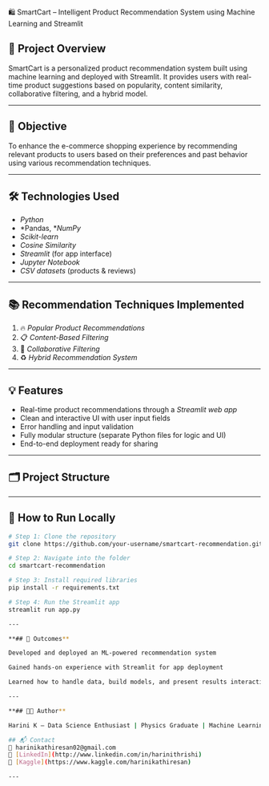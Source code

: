  🛍 SmartCart – Intelligent Product Recommendation System using Machine Learning and Streamlit

## 📌 Project Overview
SmartCart is a personalized product recommendation system built using machine learning and deployed with Streamlit. It provides users with real-time product suggestions based on popularity, content similarity, collaborative filtering, and a hybrid model.

---

## 🎯 Objective
To enhance the e-commerce shopping experience by recommending relevant products to users based on their preferences and past behavior using various recommendation techniques.

---

## 🛠 Technologies Used
- *Python*
- *Pandas, **NumPy*
- *Scikit-learn*
- *Cosine Similarity*
- *Streamlit* (for app interface)
- *Jupyter Notebook*
- *CSV datasets* (products & reviews)

---

## 📚 Recommendation Techniques Implemented
1. 🔥 *Popular Product Recommendations*  
2. 📋 *Content-Based Filtering*  
3. 👥 *Collaborative Filtering*  
4. ♻ *Hybrid Recommendation System*

---

## 💡 Features
- Real-time product recommendations through a *Streamlit web app*
- Clean and interactive UI with user input fields
- Error handling and input validation
- Fully modular structure (separate Python files for logic and UI)
- End-to-end deployment ready for sharing

---

## 🗂 Project Structure
---

## 🚀 How to Run Locally
```bash
# Step 1: Clone the repository
git clone https://github.com/your-username/smartcart-recommendation.git

# Step 2: Navigate into the folder
cd smartcart-recommendation

# Step 3: Install required libraries
pip install -r requirements.txt

# Step 4: Run the Streamlit app
streamlit run app.py

---

**## 📌 Outcomes**

Developed and deployed an ML-powered recommendation system

Gained hands-on experience with Streamlit for app deployment

Learned how to handle data, build models, and present results interactively

---

**## 👩‍💻 Author**

Harini K – Data Science Enthusiast | Physics Graduate | Machine Learning Learner

## 📬 Contact
📧 harinikathiresan02@gmail.com
🔗 [LinkedIn](http://www.linkedin.com/in/harinithrishi)  
🔗 [Kaggle](https://www.kaggle.com/harinikathiresan)

---
